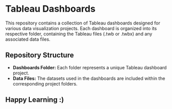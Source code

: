 # Tableau Dashboards

This repository contains a collection of Tableau dashboards designed for various data visualization projects. Each dashboard is organized into its respective folder, containing the Tableau files (.twb or .twbx) and any associated data files.

## Repository Structure

- **Dashboards Folder:** Each folder represents a unique Tableau dashboard project.
- **Data Files:** The datasets used in the dashboards are included within the corresponding project folders.

## Happy Learning :)
